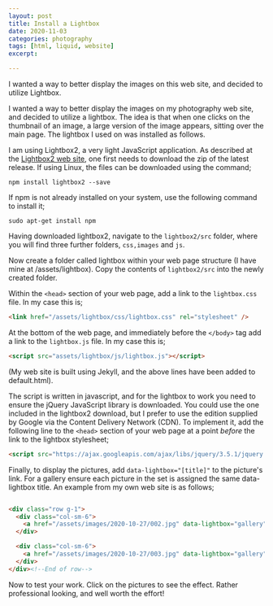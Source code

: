 ```yaml
---
layout: post
title: Install a Lightbox
date: 2020-11-03
categories: photography
tags: [html, liquid, website]
excerpt:

---
```

I wanted a way to better display the images on this web site, and decided to utilize Lightbox.

<!--more-->

I wanted a way to better display the images on my photography web site, and decided to utilize a lightbox. The idea is that when one clicks on the thumbnail of an image, a large version of the image appears, sitting over the main page. The lightbox I used on was installed as follows.

<!--more-->

I am using Lightbox2, a very light JavaScript application. As described at the [Lightbox2 web site](https://lokeshdhakar.com/projects/lightbox2/), one first needs to download the zip of the latest release. If using Linux, the files can be downloaded using the command;

```
npm install lightbox2 --save
```

If npm is not already installed on your system, use the following command to install it;

```
sudo apt-get install npm
```

Having downloaded lightbox2, navigate to the `lightbox2/src` folder, where you will find three further folders, `css,images` and `js`.

Now create a folder called lightbox within your web page structure (I have mine at /assets/lightbox). Copy the contents of `lightbox2/src` into the newly created folder.

Within the `<head>` section of your web page, add a link to the `lightbox.css` file. In my case this is;

 ```html
 <link href="/assets/lightbox/css/lightbox.css" rel="stylesheet" />
 ```

 At the bottom of the web page, and immediately before the `</body>` tag add a link to the `lightbox.js` file. In my case this is;

 ```html
 <script src="assets/lightbox/js/lightbox.js"></script>
 ```

(My web site is built using Jekyll, and the above lines have been added to default.html).

The script is written in javascript, and for the lightbox to work you need to ensure the jQuery JavaScript library is downloaded. You could use the one included in the lightbox2 download, but I prefer to use the edition supplied by Google via the Content Delivery Network (CDN). To implement it, add the following line to the `<head>` section of your web page at a point *before* the link to the lightbox stylesheet;

```html
<script src="https://ajax.googleapis.com/ajax/libs/jquery/3.5.1/jquery.min.js"></script>
```

Finally, to display the pictures, add `data-lightbox="[title]"` to the picture's link. For a gallery ensure each picture in the set is assigned the same data-lightbox title. An example from my own web site is as follows;

```html

<div class="row g-1">
  <div class="col-sm-6">
    <a href="/assets/images/2020-10-27/002.jpg" data-lightbox="gallery" data-title="My First Picture"><img src="/assets/images/2020-10-27/002.jpg"></a>
  </div>

  <div class="col-sm-6">
    <a href="/assets/images/2020-10-27/003.jpg" data-lightbox="gallery" data-title="My Second Picture"><img src="/assets/images/2020-10-27/003.jpg"></a>
  </div>
</div><!--End of row-->

```

Now to test your work. Click on the pictures to see the effect. Rather professional looking, and well worth the effort!
